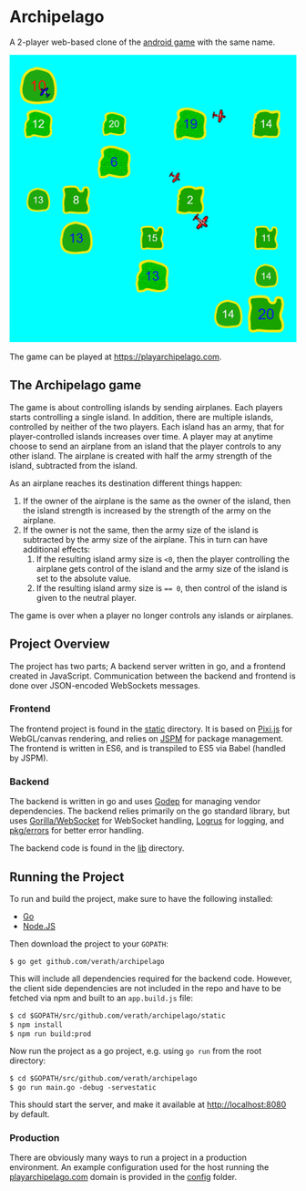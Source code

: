 # Archipelago

A 2-player web-based clone of the [android game](https://play.google.com/store/apps/details?id=com.sgg.archipelago_kr) 
with the same name.

![Screenshot Archipelago](.github/screenshot1.png)

The game can be played at https://playarchipelago.com.

## The Archipelago game

The game is about controlling islands by sending airplanes. Each players starts controlling a single 
island. In addition, there are multiple islands, controlled by neither of the two players. Each 
island has an army, that for player-controlled islands increases over time. A player may at anytime 
choose to send an airplane from an island that the player controls to any other island. The airplane 
is created with half the army strength of the island, subtracted from the island.

As an airplane reaches its destination different things happen:
  1. If the owner of the airplane is the same as the owner of the island, then the island strength is 
  increased by the strength of the army on the airplane.
  2. If the owner is not the same, then the army size of the island is subtracted by the army size of 
  the airplane. This in turn can have additional effects:
     1. If the resulting island army size is `<0`, then the player controlling the airplane gets 
     control of the island and the army size of the island is set to the absolute value.
     2. If the resulting island army size is `== 0`, then control of the island is given to the 
     neutral player.

The game is over when a player no longer controls any islands or airplanes.

## Project Overview

The project has two parts; A backend server written in go, and a frontend created in JavaScript. 
Communication between the backend and frontend is done over JSON-encoded WebSockets messages.

### Frontend

The frontend project is found in the [static](./static) directory. It is based on [Pixi.js](https://github.com/pixijs/pixi.js) 
for WebGL/canvas rendering, and relies on [JSPM](jspm.io) for package management. The frontend
is written in ES6, and is transpiled to ES5 via Babel (handled by JSPM). 

### Backend

The backend is written in go and uses [Godep](https://github.com/tools/godep) for managing 
vendor dependencies. The backend relies primarily on the go standard library, but 
uses [Gorilla/WebSocket](https://github.com/gorilla/websocket) for WebSocket handling, 
[Logrus](https://github.com/Sirupsen/logrus) for logging, and [pkg/errors](https://github.com/pkg/errors) 
for better error handling. 

The backend code is found in the [lib](./lib) directory.

## Running the Project

To run and build the project, make sure to have the following installed:
* [Go](https://golang.org/dl/)
* [Node.JS](https://nodejs.org/en/download/)

Then download the project to your `GOPATH`:
```
$ go get github.com/verath/archipelago
```

This will include all dependencies required for the backend code. However, the client 
side dependencies are not included in the repo and have to be fetched via npm and built
to an `app.build.js` file:

```
$ cd $GOPATH/src/github.com/verath/archipelago/static
$ npm install
$ npm run build:prod
```

Now run the project as a go project, e.g. using `go run` from the root directory:

```
$ cd $GOPATH/src/github.com/verath/archipelago
$ go run main.go -debug -servestatic
```

This should start the server, and make it available at 
[http://localhost:8080](http://localhost:8080) by default.

### Production

There are obviously many ways to run a project in a production environment.
An example configuration used for the host running the [playarchipelago.com](https://playarchipelago.com)
domain is provided in the [config](./config) folder.
